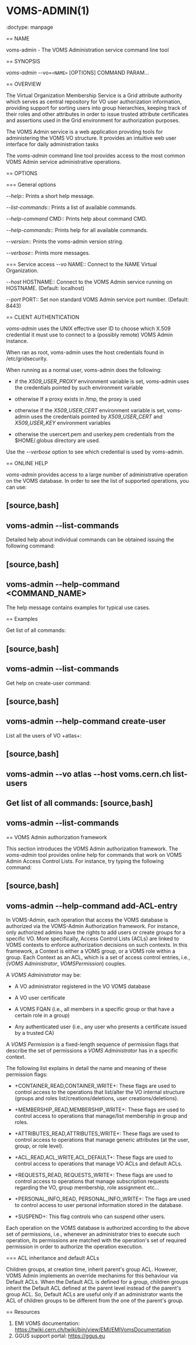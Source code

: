 VOMS-ADMIN(1)
=============
:doctype: manpage

== NAME

voms-admin - The VOMS Administration service command line tool

== SYNOPSIS

*voms-admin* --vo=`<NAME>` [OPTIONS] COMMAND PARAM...

== OVERVIEW

The Virtual Organization Membership Service is a Grid attribute authority which
serves as central repository for VO user authorization information, providing
support for sorting users into group hierarchies, keeping track of their roles
and other attributes in order to issue trusted attribute certificates and
assertions used in the Grid environment for authorization purposes.

The VOMS Admin service is a web application providing tools for administering
the VOMS VO structure. It provides an intuitive web user interface for daily
administration tasks

The *voms-admin* command line tool provides access to the most common VOMS Admin
service administrative operations.

== OPTIONS

=== General options

*--help*::
	Prints a short help message.

*--list-commands*::
	Prints a list of available commands.

*--help-command* CMD::
	Prints help about command CMD.

*--help-commands*::
	Prints help for all available commands.

*--version*::
	Prints the voms-admin version string.

*--verbose*::
	Prints more messages.

=== Service access
*--vo* NAME::
	Connect to the NAME Virtual Organization.
	
*--host* HOSTNAME::
	Connect to the VOMS Admin service running on HOSTNAME.
	(Default: localhost)

*--port* PORT::
	Set non standard VOMS Admin service port number.
	(Default: 8443)

== CLIENT AUTHENTICATION

*voms-admin* uses the UNIX effective user ID to choose which X.509 credential it
must use to connect to a (possibly remote) VOMS Admin instance. 

When ran as root, voms-admin uses the host credentials found in
/etc/gridsecurity. 

When running as a normal user, voms-admin does the following: 

* if the *X509_USER_PROXY* environment variable is set, voms-admin uses the
  credentials pointed by such environment variable

* otherwise If a proxy exists in /tmp, the proxy is used

* otherwise if the *X509_USER_CERT* environment variable is set, voms-admin uses
  the credentials pointed by *X509_USER_CERT* and *X509_USER_KEY* environment
  variables

* otherwise the usercert.pem and userkey.pem credentials from the $HOME/.globus
  directory are used.

Use the *--verbose* option to see which credential is used by voms-admin.

== ONLINE HELP

*voms-admin* provides access to a large number of administrative operation on
the VOMS database. In order to see the list of supported operations, you can
use:

[source,bash]
----
voms-admin --list-commands
----

Detailed help about individual commands can be obtained issuing the following command: 

[source,bash]
----
voms-admin --help-command <COMMAND_NAME>
----

The help message contains examples for typical use cases.

== Examples

Get list of all commands:

[source,bash]
----
voms-admin --list-commands
----

Get help on create-user command:

[source,bash]
----
voms-admin --help-command create-user
----

List all the users of VO +atlas+:

[source,bash]
----
voms-admin --vo atlas --host voms.cern.ch list-users
----

Get list of all commands:
[source,bash]
----
voms-admin --list-commands
----


== VOMS Admin authorization framework

This section introduces the VOMS Admin authorization framework. The *voms-admin*
tool provides online help for commands that work on VOMS Admin Access Control
Lists.
For instance, try typing the following command:

[source,bash]
----
voms-admin --help-command add-ACL-entry
----

In VOMS-Admin, each operation that access the VOMS database is authorized via
the VOMS-Admin Authorization framework.  For instance, only authorized admins
have the rights to add users or create groups for a specific VO.  More
specifically, Access Control Lists (ACLs) are linked to VOMS contexts to enforce
authorization decisions on such contexts.  In this framework, a Context is
either a VOMS group, or a VOMS role within a group. 
Each Context as an ACL, which is a set of access control  entries, i.e., (*VOMS
Administrator*, *VOMSPermission*) couples.

A *VOMS Administrator* may be:

* A VO administrator registered in the VO VOMS database

* A VO user certificate

* A VOMS FQAN (i.e., all members in a specific group or that have a certain role
  in a group)

* Any authenticated user (i.e., any user who presents a  certificate issued by a
  trusted CA)

A *VOMS Permission* is a fixed-length sequence of permission flags that describe
the set of permissions a *VOMS Administrator* has in a specific context.

The following list explains in detail the name and meaning of these permission
flags:

* +CONTAINER_READ,CONTAINER_WRITE+: These flags are used to control access to
 the operations that list/alter the VO internal structure (groups and roles
 list/creations/deletions, user creations/deletions).

* +MEMBERSHIP_READ,MEMBERSHIP_WRITE+: These flags are used to control access to
  operations that manage/list membership in group and roles.

* +ATTRIBUTES_READ,ATTRIBUTES_WRITE+: These flags are used to control access to
  operations that manage generic attributes (at the user, group, or role level).

* +ACL_READ,ACL_WRITE,ACL_DEFAULT+: These flags are used to control access to
  operations that manage VO ACLs and default ACLs.

* +REQUESTS_READ, REQUESTS_WRITE+: These flags are used to control access to
 operations that manage subscription requests regarding the VO, group
 membership, role assignment etc...

* +PERSONAL_INFO_READ, PERSONAL_INFO_WRITE+: The flags are used to control
  access to user personal information stored in the database. 

* +SUSPEND+: This flag controls who can suspend other users.

Each operation on the VOMS database is authorized according to the above set of
permissions, i.e., whenever an administrator tries to execute such operation,
its permissions are matched with the operation's set of required permission in
order to authorize the operation execution. 

=== ACL inheritance and default ACLs

Children groups, at creation time, inherit parent's group ACL.  However, VOMS
Admin implements an override mechanims for this behaviour via Default ACLs.
When the Default ACL is defined for a group, children groups inherit the Default
ACL defined at the parent level instead of the parent's group ACL. So, Default
ACLs are useful only if an administrator wants the ACL of children groups to be
different from the one of the parent's group. 


== Resources

1. EMI VOMS documentation: https://twiki.cern.ch/twiki/bin/view/EMI/EMIVomsDocumentation 
2. GGUS support portal: https://ggus.eu
